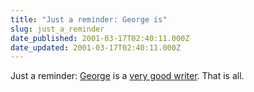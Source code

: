 ```yaml
---
title: "Just a reminder: George is"
slug: just_a_reminder
date_published: 2001-03-17T02:40:11.000Z
date_updated: 2001-03-17T02:40:11.000Z
---
```


Just a reminder: [George](http://www.allaboutgeorge.com/blog.html) is a [very good writer](http://www.salon.com/news/feature/2001/03/17/black/index.html). That is all.
